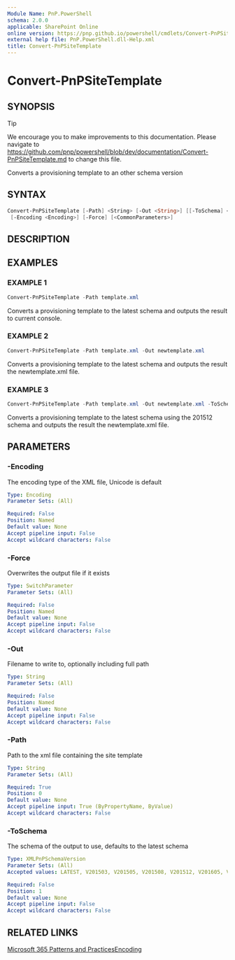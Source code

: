 ```yaml
---
Module Name: PnP.PowerShell
schema: 2.0.0
applicable: SharePoint Online
online version: https://pnp.github.io/powershell/cmdlets/Convert-PnPSiteTemplate.html
external help file: PnP.PowerShell.dll-Help.xml
title: Convert-PnPSiteTemplate
---
```

  
# Convert-PnPSiteTemplate

## SYNOPSIS

> [!TIP]
> We encourage you to make improvements to this documentation. Please navigate to https://github.com/pnp/powershell/blob/dev/documentation/Convert-PnPSiteTemplate.md to change this file.

Converts a provisioning template to an other schema version

## SYNTAX

```powershell
Convert-PnPSiteTemplate [-Path] <String> [-Out <String>] [[-ToSchema] <XMLPnPSchemaVersion>]
 [-Encoding <Encoding>] [-Force] [<CommonParameters>]
```

## DESCRIPTION

## EXAMPLES

### EXAMPLE 1
```powershell
Convert-PnPSiteTemplate -Path template.xml
```

Converts a provisioning template to the latest schema and outputs the result to current console.

### EXAMPLE 2
```powershell
Convert-PnPSiteTemplate -Path template.xml -Out newtemplate.xml
```

Converts a provisioning template to the latest schema and outputs the result the newtemplate.xml file.

### EXAMPLE 3
```powershell
Convert-PnPSiteTemplate -Path template.xml -Out newtemplate.xml -ToSchema V201512
```

Converts a provisioning template to the latest schema using the 201512 schema and outputs the result the newtemplate.xml file.

## PARAMETERS

### -Encoding
The encoding type of the XML file, Unicode is default

```yaml
Type: Encoding
Parameter Sets: (All)

Required: False
Position: Named
Default value: None
Accept pipeline input: False
Accept wildcard characters: False
```

### -Force
Overwrites the output file if it exists

```yaml
Type: SwitchParameter
Parameter Sets: (All)

Required: False
Position: Named
Default value: None
Accept pipeline input: False
Accept wildcard characters: False
```

### -Out
Filename to write to, optionally including full path

```yaml
Type: String
Parameter Sets: (All)

Required: False
Position: Named
Default value: None
Accept pipeline input: False
Accept wildcard characters: False
```

### -Path
Path to the xml file containing the site template

```yaml
Type: String
Parameter Sets: (All)

Required: True
Position: 0
Default value: None
Accept pipeline input: True (ByPropertyName, ByValue)
Accept wildcard characters: False
```

### -ToSchema
The schema of the output to use, defaults to the latest schema

```yaml
Type: XMLPnPSchemaVersion
Parameter Sets: (All)
Accepted values: LATEST, V201503, V201505, V201508, V201512, V201605, V201705, V201801, V201805, V201807, V201903, V201909, V202002

Required: False
Position: 1
Default value: None
Accept pipeline input: False
Accept wildcard characters: False
```

## RELATED LINKS

[Microsoft 365 Patterns and Practices](https://aka.ms/m365pnp)[Encoding](https://msdn.microsoft.com/en-us/library/system.text.encoding_properties.aspx)


